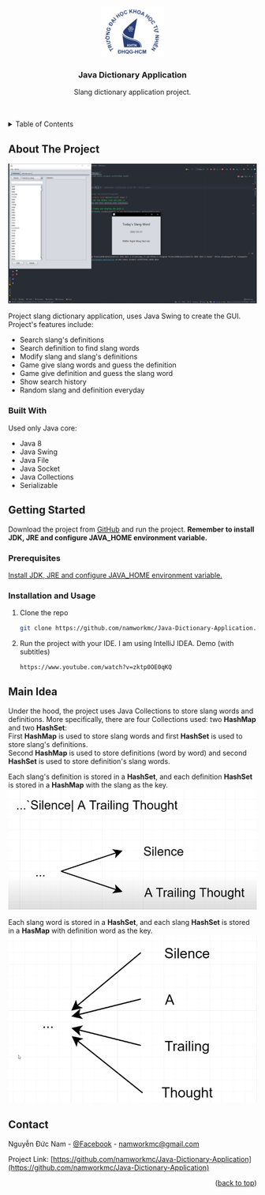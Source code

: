 <div id="top"></div>
<!--
*** Thanks for checking out the Best-README-Template. If you have a suggestion
*** that would make this better, please fork the repo and create a pull request
*** or simply open an issue with the tag "enhancement".
*** Don't forget to give the project a star!
*** Thanks again! Now go create something AMAZING! :D
-->



<!-- PROJECT SHIELDS -->
<!--
*** I'm using markdown "reference style" links for readability.
*** Reference links are enclosed in brackets [ ] instead of parentheses ( ).
*** See the bottom of this document for the declaration of the reference variables
*** for contributors-url, forks-url, etc. This is an optional, concise syntax you may use.
*** https://www.markdownguide.org/basic-syntax/#reference-style-links
-->

[comment]: <> ([![Contributors][contributors-shield]][contributors-url])

[comment]: <> ([![Forks][forks-shield]][forks-url])

[comment]: <> ([![Stargazers][stars-shield]][stars-url])

[comment]: <> ([![Issues][issues-shield]][issues-url])

[comment]: <> ([![MIT License][license-shield]][license-url])

[comment]: <> ([![LinkedIn][linkedin-shield]][linkedin-url])



<!-- PROJECT LOGO -->
<br />
<div align="center">
  <a href="https://github.com/namworkmc/Project-A-star-Path-Finding">
    <img src="images/logo.png" alt="Logo" width="25%">
  </a>

<h3 align="center">Java Dictionary Application</h3>

  <p align="center">
    Slang dictionary application project.
    <br />
    <br />
    <br />
  </p>
</div>



<!-- TABLE OF CONTENTS -->
<details>
  <summary>Table of Contents</summary>
  <ol>
    <li>
      <a href="#about-the-project">About The Project</a>
      <ul>
        <li><a href="#built-with">Built With</a></li>
      </ul>
    </li>
    <li>
      <a href="#getting-started">Getting Started</a>
      <ul>
        <li><a href="#prerequisites">Prerequisites</a></li>
        <li><a href="#installation">Installation</a></li>
      </ul>
    </li>
    <li><a href="#usage">Usage</a></li>
    <li><a href="#idea">Idea</a></li>
    <li><a href="#contact">Contact</a></li>
  </ol>
</details>



<!-- ABOUT THE PROJECT -->
<a id="about-the-project"></a>

## About The Project

[![Product Name Screen Shot][product-screenshot]](https://github.com/namworkmc/Java-Dictionary-Application/blob/main/images/img.png?raw=true)

Project slang dictionary application, uses Java Swing to create the GUI. Project's features include:

- Search slang's definitions
- Search definition to find slang words
- Modify slang and slang's definitions
- Game give slang words and guess the definition
- Game give definition and guess the slang word
- Show search history
- Random slang and definition everyday

<a id="built-with"></a>

### Built With

Used only Java core:

- Java 8
- Java Swing
- Java File
- Java Socket
- Java Collections
- Serializable

<!-- GETTING STARTED -->
<a id="getting-started"></a>

## Getting Started

Download the project from [GitHub](https://github.com/namworkmc/Java-Dictionary-Application) and run the project.
**Remember to install JDK, JRE and configure JAVA_HOME environment variable.**

<a id="prerequisites"></a>

### Prerequisites

[Install JDK, JRE and configure JAVA_HOME environment variable.](https://youtu.be/IJ-PJbvJBGs)

<a id="installation"></a>

### Installation and Usage

1. Clone the repo
   ```sh
   git clone https://github.com/namworkmc/Java-Dictionary-Application.git
   ```
2. Run the project with your IDE. I am using IntelliJ IDEA. Demo (with subtitles)
   ```sh
   https://www.youtube.com/watch?v=zktp0OE0qKQ
   ```

<!-- IDEA -->
<a id="idea"></a>

## Main Idea

Under the hood, the project uses Java Collections to store slang words and definitions.
More specifically, there are four Collections used: two **HashMap** and two **HashSet**:<br />
First **HashMap** is used to store slang words and first **HashSet** is used to store slang's definitions.<br />
Second **HashMap** is used to store definitions (word by word) and second **HashSet** is used to store definition's slang words.

Each slang's definition is stored in a **HashSet**, and each definition **HashSet** is stored in a **HashMap**
with the slang as the key. 
![img.png](images/img2.png)

Each slang word is stored in a **HashSet**, 
and each slang **HashSet** is stored in a **HasMap** with definition word as the key.<br />
![img_1.png](images/img3.png)

<!-- CONTACT -->
<a id="contact"></a>

## Contact

Nguyễn Đức Nam - [@Facebook](https://www.facebook.com/DucNamHCMUS) - namworkmc@gmail.com<br>

Project Link: [https://github.com/namworkmc/Java-Dictionary-Application](https://github.com/namworkmc/Java-Dictionary-Application)

<p align="right">(<a href="#top">back to top</a>)</p>


[contributors-shield]: https://img.shields.io/github/contributors/othneildrew/Best-README-Template.svg?style=for-the-badge

[contributors-url]: https://github.com/othneildrew/Best-README-Template/graphs/contributors

[forks-shield]: https://img.shields.io/github/forks/othneildrew/Best-README-Template.svg?style=for-the-badge

[forks-url]: https://github.com/othneildrew/Best-README-Template/network/members

[stars-shield]: https://img.shields.io/github/stars/othneildrew/Best-README-Template.svg?style=for-the-badge

[stars-url]: https://github.com/othneildrew/Best-README-Template/stargazers

[issues-shield]: https://img.shields.io/github/issues/othneildrew/Best-README-Template.svg?style=for-the-badge

[issues-url]: https://github.com/othneildrew/Best-README-Template/issues

[license-shield]: https://img.shields.io/github/license/othneildrew/Best-README-Template.svg?style=for-the-badge

[license-url]: https://github.com/othneildrew/Best-README-Template/blob/master/LICENSE.txt

[linkedin-shield]: https://img.shields.io/badge/-LinkedIn-black.svg?style=for-the-badge&logo=linkedin&colorB=555

[linkedin-url]: https://linkedin.com/in/othneildrew

[product-screenshot]: images/img.png
